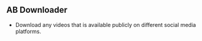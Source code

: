 ## AB Downloader

- Download any videos that is available publicly on different social media platforms.
